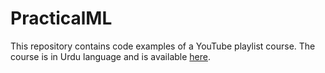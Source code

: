 # PracticalML
This repository contains code examples of a YouTube playlist course. The course is in Urdu language and is available [here](https://youtube.com/playlist?list=PLkPmqqqh3wEnURRo9wAN5gfAHNU4SPiQo).
